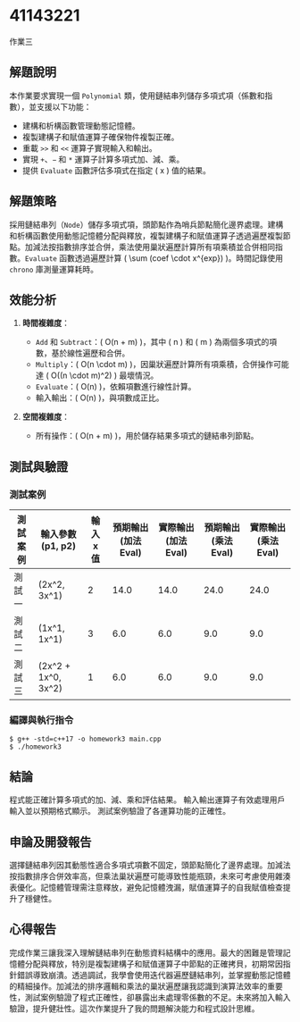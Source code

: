 # 41143221

作業三

## 解題說明

本作業要求實現一個 `Polynomial` 類，使用鏈結串列儲存多項式項（係數和指數），並支援以下功能：
- 建構和析構函數管理動態記憶體。
- 複製建構子和賦值運算子確保物件複製正確。
- 重載 `>>` 和 `<<` 運算子實現輸入和輸出。
- 實現 `+`、`−` 和 `*` 運算子計算多項式加、減、乘。
- 提供 `Evaluate` 函數評估多項式在指定 \( x \) 值的結果。

## 解題策略

採用鏈結串列（`Node`）儲存多項式項，頭節點作為哨兵節點簡化邊界處理。建構和析構函數使用動態記憶體分配與釋放，複製建構子和賦值運算子透過遍歷複製節點。加減法按指數排序並合併，乘法使用巢狀遍歷計算所有項乘積並合併相同指數。`Evaluate` 函數透過遍歷計算 \( \sum (coef \cdot x^{exp}) \)。時間記錄使用 `chrono` 庫測量運算耗時。

## 效能分析

1. **時間複雜度**：
   - `Add` 和 `Subtract`：\( O(n + m) \)，其中 \( n \) 和 \( m \) 為兩個多項式的項數，基於線性遍歷和合併。
   - `Multiply`：\( O(n \cdot m) \)，因巢狀遍歷計算所有項乘積，合併操作可能達 \( O((n \cdot m)^2) \) 最壞情況。
   - `Evaluate`：\( O(n) \)，依賴項數進行線性計算。
   - 輸入輸出：\( O(n) \)，與項數成正比。

2. **空間複雜度**：
   - 所有操作：\( O(n + m) \)，用於儲存結果多項式的鏈結串列節點。

## 測試與驗證

### 測試案例

| 測試案例 | 輸入參數 (p1, p2)      | 輸入 x 值 | 預期輸出 (加法 Eval) | 實際輸出 (加法 Eval) | 預期輸出 (乘法 Eval) | 實際輸出 (乘法 Eval) |
|----------|-------------------------|-----------|-----------------------|-----------------------|-----------------------|-----------------------|
| 測試一   | (2x^2, 3x^1)            | 2         | 14.0                  | 14.0                  | 24.0                  | 24.0                  |
| 測試二   | (1x^1, 1x^1)            | 3         | 6.0                   | 6.0                   | 9.0                   | 9.0                   |
| 測試三   | (2x^2 + 1x^0, 3x^2)     | 1         | 6.0                   | 6.0                   | 9.0                   | 9.0                   |

### 編譯與執行指令

```shell
$ g++ -std=c++17 -o homework3 main.cpp
$ ./homework3
```
## 結論

程式能正確計算多項式的加、減、乘和評估結果。
輸入輸出運算子有效處理用戶輸入並以預期格式顯示。
測試案例驗證了各運算功能的正確性。

## 申論及開發報告
選擇鏈結串列因其動態性適合多項式項數不固定，頭節點簡化了邊界處理。加減法按指數排序合併效率高，但乘法巢狀遍歷可能導致性能瓶頸，未來可考慮使用雜湊表優化。記憶體管理需注意釋放，避免記憶體洩漏，賦值運算子的自我賦值檢查提升了穩健性。
## 心得報告
完成作業三讓我深入理解鏈結串列在動態資料結構中的應用。最大的困難是管理記憶體分配與釋放，特別是複製建構子和賦值運算子中節點的正確拷貝，初期常因指針錯誤導致崩潰。透過調試，我學會使用迭代器遍歷鏈結串列，並掌握動態記憶體的精細操作。加減法的排序邏輯和乘法的巢狀遍歷讓我認識到演算法效率的重要性，測試案例驗證了程式正確性，卻暴露出未處理零係數的不足。未來將加入輸入驗證，提升健壯性。這次作業提升了我的問題解決能力和程式設計思維。

